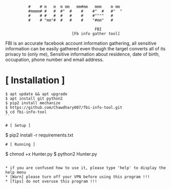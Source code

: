 ```
				    
          #    # m   m  m mm   mm#mm   mmm    m mm
          #mmmm# #   #  #"  #    #    #"  #   #"  "
          #    # #   #  #   #    #    #""""   #
          #    # "mm"#  #   #    #    "#mm"   #
                                       
                                       FBI
                             [Fb info gather tool]
```
FBI is an accurate facebook account information gathering, all sensitive information can be easily gathered even though the target converts all of its privacy to (only me), Sensitive information about residence, date of birth, occupation, phone number and email address.



# [ Installation ]
```
$ apt update && apt upgrade
$ apt install git python2 
$ pip2 install mechanize
$ https://github.com/Chawdhary007/fbi-info-tool.git 
$ cd fbi-info-tool
``

# [ Setup ]
```
$ pip2 install -r requirements.txt
```
# [ Running ]
```
$ chmod +x Hunter.py
$ python2 Hunter.py
```

* if you are confused how to use it, please type 'help' to display the help menu
* [Warn] please turn off your VPN before using this program !!!
* [Tips] do not overuse this program !!!
